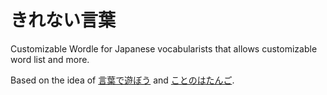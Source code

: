 # きれない言葉

Customizable Wordle for Japanese vocabularists that allows customizable word list and more.

Based on the idea of [言葉で遊ぼう](https://taximanli.github.io/kotobade-asobou/) and [ことのはたんご](https://plum-chloride.jp/kotonoha-tango/index.html).
